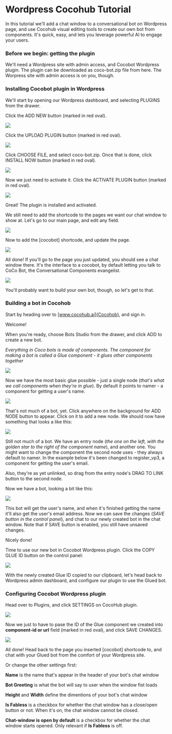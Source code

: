 # Wordpress Cocohub Tutorial

In this tutorial we'll add a chat window to a conversational bot on Wordpress page, and use Cocohub visual editing tools to create our own bot from components. It's quick, easy, and lets you leverage powerful AI to engage your users.

### Before we begin: getting the plugin

We'll need a Wordpress site with admin access, and Cocobot Wordpress plugin. The plugin can be downloaded as coco-bot.zip file from here. The Worpress site with admin access is on you, though.

### Installing Cocobot plugin in Wordpress

We'll start by opening our Wordpress dashboard, and selecting PLUGINS from the drawer.

Click the ADD NEW button (marked in red oval).

![](./screenshots/wp_cocobot/wp-add-plugin-illustrated.jpg)

Click the UPLOAD PLUGIN button (marked in red oval).

![](./screenshots/wp_cocobot/wp-add-plugin-selection-illustrated.jpg)

Click CHOOSE FILE, and select coco-bot.zip. Once that is done, click INSTALL NOW button (marked in red oval).

![](./screenshots/wp_cocobot/wp-add-plugin-install-illustrated.jpg)

Now we just need to activate it. Click the ACTIVATE PLUGIN button (marked in red oval).

![](./screenshots/wp_cocobot/wp-add-plugin-activate-illustrated.jpg)

Great! The plugin is installed and activated.

We still need to add the shortcode to the pages we want our chat window to show at. Let's go to our main page, and edit any field.

![](./screenshots/wp_cocobot/wp-main-page-botless-illustrated.jpg)

Now to add the [cocobot] shortcode, and update the page.

![](./screenshots/wp_cocobot/wp-main-page-edit-with-cocobot-illustrated.jpg)

All done! If you'll go to the page you just updated, you should see a chat window there. It's the interface to a cocobot, by default letting you talk to CoCo Bot, the Conversational Components evangelist.

![](./screenshots/wp_cocobot/wp-main-page-with-bot.jpg)

You'll probably want to build your own bot, though, so let's get to that.

### Building a bot in Cocohob

Start by heading over to [www.cocohub.ai](Cocohob), and sign in.

Welcome!

When you're ready, choose Bots Studio from the drawer, and click ADD to create a new bot.

_Everything in Coco bots is made of components. The component for making a bot is called a Glue component - it glues other components together_

![](./screenshots/wp_cocobot/bots-studio-empty-with-text.jpg)

Now we have the most basic glue possible - just a single node (_that's what we call components when they're in glue_). By default it points to namer - a component for getting a user's name.

![](./screenshots/wp_cocobot/bots-studio-elements-explained.jpg)

That's not much of a bot, yet.
Click anywhere on the background for ADD NODE button to appear. Click on it to add a new node. We should now have something that looks a like this:

![](./screenshots/wp_cocobot/bots-studio-2-nodes-unlinked.jpg)

Still not much of a bot. We have an entry node (_the one on the left, with the golden star to the right of the component name_), and another one. You might want to change the component the second node uses - they always default to namer. In the example below it's been changed to register_vp3, a component for getting the user's email.

Also, they're as yet unlinked, so drag from the entry node's DRAG TO LINK button to the second node.

Now we have a bot, looking a bit like this:

![](./screenshots/wp_cocobot/bots-studio-2-nodes-explained.jpg)

This bot will get the user's name, and when it's finished getting the name it'll also get the user's email address. Now we can save the changes (_SAVE button in the control panel_), and chat to our newly created bot in the chat window. Note that if SAVE button is enabled, you still have unsaved changes.

Nicely done!

Time to use our new bot in Cocobot Wordpress plugin. Click the COPY GLUE ID button on the control panel:

![](./screenshots/wp_cocobot/bots-studio-2-nodes-saved-illustrated.jpg)

With the newly created Glue ID copied to our clipboard, let's head back to Wordpress admin dashboard, and configure our plugin to use the Glued bot.

### Configuring Cocobot Wordpress plugin

Head over to Plugins, and click SETTINGS on CocoHub plugin.

![](./screenshots/wp_cocobot/wp-add-plugin-choose-config-illustrated.jpg)

Now we just to have to pase the ID of the Glue component we created into **component-id or url** field (marked in red oval), and click SAVE CHANGES.

![](./screenshots/wp_cocobot/wp-add-plugin-coco-config-illustrated.jpg)

All done! Head back to the page you inserted [cocobot] shortcode to, and chat with your Glued bot from the comfort of your Wordpress site.

Or change the other settings first:

**Name** is the name that's appear in the header of your bot's chat window

**Bot Greeting** is what the bot will say to user when the window fist loads

**Height** and **Width** define the dimentions of your bot's chat window

**Is Fabless** is a checkbox for whether the chat window has a close/open button or not. When it's on, the chat window cannot be closed.

**Chat-window is open by default** is a checkbox for whether the chat window starts opened. Only relevant if **Is Fabless** is off.

